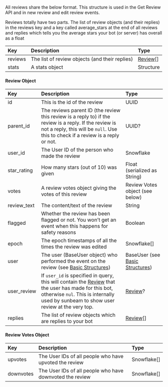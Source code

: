 All reviews share the below format. This structure is used in the Get Review API and in new review and edit review events.

Reviews totally have two parts. The list of review objects \(and their replies\) in the reviews key and a key called average\_stars at the end of all reviews and replies which tells you the average stars your bot \(or server\) has overall as a float

| Key | Description | Type |
| :--- | :--- | :--- |
| reviews | The list of review objects (and their replies) | [Review](review.md)[] |
| stats | A stats object | Structure |

#### Review Object

| Key | Description | Type |
| :--- | :--- | :--- |
| id  | This is the id of the review | UUID |
| parent_id | The reviews parent ID (the review this review is a reply to) if the review is a reply. If the review is not a reply, this will be ``null``. Use this to check if a review is a reply or not. | UUID? |
| user\_id | The User ID of the person who made the review | Snowflake |
| star\_rating | How many stars \(out of 10\) was given | Float (serialized as String) |
| votes | A review votes object giving the votes of this review | Review Votes object (see below) |
| review_text | The content/text of the review | String |
| flagged | Whether the review has been flagged or not. You won’t get an event when this happens for safety reasons | Boolean |
| epoch | The epoch timestamps of all the times the review was edited | Snowflake\[\] |
| user | The user \(BaseUser object\) who performed the event on the review \(see [Basic Structures](basic-structures.md)\) | BaseUser \(see [Basic Structures](basic-structures.md#structures)\) |
| user_review | If ``user_id`` is specified in query, this will contain the [Review](review.md) that the user has made for this bot, otherwise ``nul``. This is internally used by sunbeam to show user review at the very top. | [Review](review.md)? |
| replies | The list of review objects which are replies to your bot | [Review](review.md)\[\] |

#### Review Votes Object

| Key | Description | Type |
| :--- | :--- | :--- |
| upvotes | The User IDs of all people who have upvoted the review | Snowflake\[\] |
| downvotes | The User IDs of all people who have downvoted the review | Snowflake\[\] |

